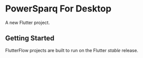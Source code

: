 # PowerSparq For Desktop

A new Flutter project.

## Getting Started

FlutterFlow projects are built to run on the Flutter _stable_ release.
